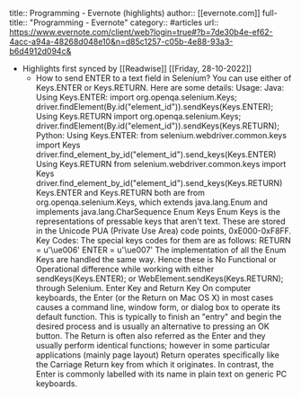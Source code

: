 title:: Programming - Evernote (highlights)
author:: [[evernote.com]]
full-title:: "Programming - Evernote"
category:: #articles
url:: https://www.evernote.com/client/web?login=true#?b=7de30b4e-ef62-4acc-a94a-48268d048e10&n=d85c1257-c05b-4e88-93a3-b6d4912d094c&

- Highlights first synced by [[Readwise]] [[Friday, 28-10-2022]]
	- How to send ENTER to a text field in Selenium? You can use either of Keys.ENTER or Keys.RETURN. Here are some details:  Usage: Java:  Using Keys.ENTER:       import org.openqa.selenium.Keys;      driver.findElement(By.id("element_id")).sendKeys(Keys.ENTER); Using Keys.RETURN       import org.openqa.selenium.Keys;      driver.findElement(By.id("element_id")).sendKeys(Keys.RETURN); Python:  Using Keys.ENTER:       from selenium.webdriver.common.keys import Keys      driver.find_element_by_id("element_id").send_keys(Keys.ENTER) Using Keys.RETURN       from selenium.webdriver.common.keys import Keys      driver.find_element_by_id("element_id").send_keys(Keys.RETURN) Keys.ENTER and Keys.RETURN both are from org.openqa.selenium.Keys, which extends java.lang.Enum<Keys> and implements java.lang.CharSequence  Enum Keys Enum Keys is the representations of pressable keys that aren't text. These are stored in the Unicode PUA (Private Use Area) code points, 0xE000-0xF8FF.  Key Codes: The special keys codes for them are as follows:  RETURN = u'\ue006' ENTER = u'\ue007' The implementation of all the Enum Keys are handled the same way.  Hence these is No Functional or Operational difference while working with either sendKeys(Keys.ENTER); or WebElement.sendKeys(Keys.RETURN); through Selenium.  Enter Key and Return Key On computer keyboards, the Enter (or the Return on Mac OS X) in most cases causes a command line, window form, or dialog box to operate its default function. This is typically to finish an "entry" and begin the desired process and is usually an alternative to pressing an OK button.  The Return is often also referred as the Enter and they usually perform identical functions; however in some particular applications (mainly page layout) Return operates specifically like the Carriage Return key from which it originates. In contrast, the Enter is commonly labelled with its name in plain text on generic PC keyboards.